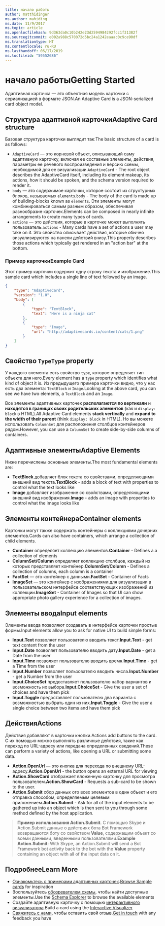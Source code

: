 ```yaml
---
title: начало работы
author: matthidinger
ms.author: mahiding
ms.date: 11/9/2017
ms.topic: article
ms.openlocfilehash: 9d363da0c10b242e23d2594984292fcc1f31382f
ms.sourcegitcommit: e002a988c570072d5bc24a1242eaaac0c9ce90df
ms.translationtype: HT
ms.contentlocale: ru-RU
ms.lasthandoff: 06/17/2019
ms.locfileid: "59552686"
---
```

# <a name="getting-started"></a><span data-ttu-id="d5aa0-102">начало работы</span><span class="sxs-lookup"><span data-stu-id="d5aa0-102">Getting Started</span></span> 

<span data-ttu-id="d5aa0-103">Адаптивная карточка — это объектная модель карточки с сериализацией в формате JSON.</span><span class="sxs-lookup"><span data-stu-id="d5aa0-103">An Adaptive Card is a JSON-serialized card object model.</span></span>

## <a name="adaptive-card-structure"></a><span data-ttu-id="d5aa0-104">Структура адаптивной карточки</span><span class="sxs-lookup"><span data-stu-id="d5aa0-104">Adaptive Card structure</span></span>

<span data-ttu-id="d5aa0-105">Базовая структура карточки выглядит так:</span><span class="sxs-lookup"><span data-stu-id="d5aa0-105">The basic structure of a card is as follows:</span></span>

* <span data-ttu-id="d5aa0-106">`AdaptiveCard` — это корневой объект, описывающий саму адаптивную карточку, включая ее составные элементы, действия, параметры ее речевого воспроизведения и версию схемы, необходимой для ее визуализации.</span><span class="sxs-lookup"><span data-stu-id="d5aa0-106">`AdaptiveCard` - The root object describes the AdaptiveCard itself, including its element makeup, its actions, how it should be spoken, and the schema version required to render it.</span></span>
* <span data-ttu-id="d5aa0-107">`body` — это содержимое карточки, которое состоит из структурных блоков, называемых `elements`.</span><span class="sxs-lookup"><span data-stu-id="d5aa0-107">`body` - The body of the card is made up of building-blocks known as `elements`.</span></span> <span data-ttu-id="d5aa0-108">Эти элементы могут комбинироваться самым разным образом, обеспечивая разнообразие карточек.</span><span class="sxs-lookup"><span data-stu-id="d5aa0-108">Elements can be composed in nearly infinite arrangements to create many types of cards.</span></span> 
* <span data-ttu-id="d5aa0-109">`actions` — это действия, которые в карточке может выполнять пользователь.</span><span class="sxs-lookup"><span data-stu-id="d5aa0-109">`actions` - Many cards have a set of actions a user may take on it.</span></span> <span data-ttu-id="d5aa0-110">Это свойство описывает действия, которые обычно визуализируются на панели действий внизу.</span><span class="sxs-lookup"><span data-stu-id="d5aa0-110">This property describes those actions which typically get rendered in an "action bar" at the bottom.</span></span>

### <a name="example-card"></a><span data-ttu-id="d5aa0-111">Пример карточки</span><span class="sxs-lookup"><span data-stu-id="d5aa0-111">Example Card</span></span>

<span data-ttu-id="d5aa0-112">Этот пример карточки содержит одну строку текста и изображение.</span><span class="sxs-lookup"><span data-stu-id="d5aa0-112">This sample card which includes a single line of text followed by an image.</span></span>

```json
{
    "type": "AdaptiveCard",
    "version": "1.0",
    "body": [
        {
            "type": "TextBlock",
            "text": "Here is a ninja cat"
        },
        {
            "type": "Image",
            "url": "http://adaptivecards.io/content/cats/1.png"
        }
    ]
}
```

## <a name="type-property"></a><span data-ttu-id="d5aa0-113">Свойство `Type`</span><span class="sxs-lookup"><span data-stu-id="d5aa0-113">`Type` property</span></span>

<span data-ttu-id="d5aa0-114">У каждого элемента есть свойство `type`, которое определяет тип объекта для него.</span><span class="sxs-lookup"><span data-stu-id="d5aa0-114">Every element has a `type` property which identifies what kind of object it is.</span></span> <span data-ttu-id="d5aa0-115">Из предыдущего примера карточки видно, что у нас есть два элемента: `TextBlock` и `Image`.</span><span class="sxs-lookup"><span data-stu-id="d5aa0-115">Looking at the above card, you can see we have two elements, a `TextBlock` and an `Image`.</span></span>

<span data-ttu-id="d5aa0-116">Все элементы адаптивных карточек **располагаются по вертикали** и **находятся в границах своих родительских элементов** (как и `display: block` в HTML).</span><span class="sxs-lookup"><span data-stu-id="d5aa0-116">All Adaptive Card elements **stack vertically** and **expand to the width of their parent** (think `display: block` in HTML).</span></span> <span data-ttu-id="d5aa0-117">Но вы можете использовать `ColumnSet` для расположения столбцов контейнеров рядом.</span><span class="sxs-lookup"><span data-stu-id="d5aa0-117">However, you can use a `ColumnSet` to create side-by-side columns of containers.</span></span>

## <a name="adaptive-elements"></a><span data-ttu-id="d5aa0-118">Адаптивные элементы</span><span class="sxs-lookup"><span data-stu-id="d5aa0-118">Adaptive Elements</span></span>

<span data-ttu-id="d5aa0-119">Ниже перечислены основные элементы.</span><span class="sxs-lookup"><span data-stu-id="d5aa0-119">The most fundamental elements are:</span></span>

* <span data-ttu-id="d5aa0-120">**TextBlock** добавляет блок текста со свойствами, определяющими внешний вид текста.</span><span class="sxs-lookup"><span data-stu-id="d5aa0-120">**TextBlock** - adds a block of text with properties to control what the text looks like</span></span>
* <span data-ttu-id="d5aa0-121">**Image** добавляет изображение со свойствами, определяющими внешний вид изображения.</span><span class="sxs-lookup"><span data-stu-id="d5aa0-121">**Image** - adds an image with properties to control what the image looks like</span></span>

## <a name="container-elements"></a><span data-ttu-id="d5aa0-122">Элементы контейнера</span><span class="sxs-lookup"><span data-stu-id="d5aa0-122">Container elements</span></span>

<span data-ttu-id="d5aa0-123">Карточки могут также содержать контейнеры с коллекциями дочерних элементов.</span><span class="sxs-lookup"><span data-stu-id="d5aa0-123">Cards can also have containers, which arrange a collection of child elements.</span></span>

* <span data-ttu-id="d5aa0-124">**Container** определяет коллекцию элементов.</span><span class="sxs-lookup"><span data-stu-id="d5aa0-124">**Container** - Defines a a collection of elements</span></span>
* <span data-ttu-id="d5aa0-125">**ColumnSet/Column** определяет коллекцию столбцов, каждый из которых представляет контейнер.</span><span class="sxs-lookup"><span data-stu-id="d5aa0-125">**ColumnSet/Column** - Defines a collection of columns, each column is a container</span></span>
* <span data-ttu-id="d5aa0-126">**FactSet** — это контейнер с данными.</span><span class="sxs-lookup"><span data-stu-id="d5aa0-126">**FactSet** - Container of Facts</span></span>
* <span data-ttu-id="d5aa0-127">**ImageSet** — это контейнер с изображениями для визуализации в пользовательском интерфейсе соответствующих изображений из коллекции.</span><span class="sxs-lookup"><span data-stu-id="d5aa0-127">**ImageSet** - Container of Images so that UI can show appropriate photo gallery experience for a collection of images.</span></span>

## <a name="input-elements"></a><span data-ttu-id="d5aa0-128">Элементы ввода</span><span class="sxs-lookup"><span data-stu-id="d5aa0-128">Input elements</span></span>

<span data-ttu-id="d5aa0-129">Элементы ввода позволяют создавать в интерфейсе карточки простые формы.</span><span class="sxs-lookup"><span data-stu-id="d5aa0-129">Input elements allow you to ask for native UI to build simple forms:</span></span>

* <span data-ttu-id="d5aa0-130">**Input.Text** позволяет пользователю вводить текст.</span><span class="sxs-lookup"><span data-stu-id="d5aa0-130">**Input.Text** - get text content from the user</span></span>
* <span data-ttu-id="d5aa0-131">**Input.Date** позволяет пользователю вводить дату.</span><span class="sxs-lookup"><span data-stu-id="d5aa0-131">**Input.Date** - get a Date from the user</span></span>
* <span data-ttu-id="d5aa0-132">**Input.Time** позволяет пользователю вводить время.</span><span class="sxs-lookup"><span data-stu-id="d5aa0-132">**Input.Time** - get a Time from the user</span></span>
* <span data-ttu-id="d5aa0-133">**Input.Number** позволяет пользователю вводить числа.</span><span class="sxs-lookup"><span data-stu-id="d5aa0-133">**Input.Number** - get a Number from the user</span></span>
* <span data-ttu-id="d5aa0-134">**Input.ChoiceSet** предоставляет пользователю набор вариантов и возможность их выбора.</span><span class="sxs-lookup"><span data-stu-id="d5aa0-134">**Input.ChoiceSet** - Give the user a set of choices and have them pick</span></span>
* <span data-ttu-id="d5aa0-135">**Input.Toggle** предоставляет пользователю два варианта с возможностью выбрать один из них.</span><span class="sxs-lookup"><span data-stu-id="d5aa0-135">**Input.Toggle** - Give the user a single choice between two items and have them pick</span></span>

## <a name="actions"></a><span data-ttu-id="d5aa0-136">Действия</span><span class="sxs-lookup"><span data-stu-id="d5aa0-136">Actions</span></span>

<span data-ttu-id="d5aa0-137">Действия добавляют в карточки кнопки.</span><span class="sxs-lookup"><span data-stu-id="d5aa0-137">Actions add buttons to the card.</span></span> <span data-ttu-id="d5aa0-138">С их помощью можно выполнять различные действия, такие как переход по URL-адресу или передача определенных сведений.</span><span class="sxs-lookup"><span data-stu-id="d5aa0-138">These can perform a variety of actions, like opening a URL or submitting some data.</span></span>

* <span data-ttu-id="d5aa0-139">**Action.OpenUrl** — это кнопка для перехода по внешнему URL-адресу.</span><span class="sxs-lookup"><span data-stu-id="d5aa0-139">**Action.OpenUrl** - the button opens an external URL for viewing</span></span>
* <span data-ttu-id="d5aa0-140">**Action.ShowCard** отображает вложенную карточку для просмотра пользователем.</span><span class="sxs-lookup"><span data-stu-id="d5aa0-140">**Action.ShowCard** - Requests a sub-card to be shown to the user.</span></span>
* <span data-ttu-id="d5aa0-141">**Action.Submit** сбор данных ото всех элементов в один объект и его отправка способом, определяемым целевым приложением.</span><span class="sxs-lookup"><span data-stu-id="d5aa0-141">**Action.Submit** - Ask for all of the input elements to be gathered up into an object which is then sent to you through some method defined by the host application.</span></span>

> <span data-ttu-id="d5aa0-142">**Пример использования Action.Submit**. С помощью Skype и Action.Submit данные о действиях бота Bot Framework возвращаются боту со свойством **Value**, содержащим объект со всеми данными, введенными пользователями.</span><span class="sxs-lookup"><span data-stu-id="d5aa0-142">**Example Action.Submit**: With Skype, an Action.Submit will send a Bot Framework bot activity back to the bot with the **Value** property containing an object with all of the input data on it.</span></span>

## <a name="learn-more"></a><span data-ttu-id="d5aa0-143">Подробнее</span><span class="sxs-lookup"><span data-stu-id="d5aa0-143">Learn More</span></span>

* <span data-ttu-id="d5aa0-144">[Ознакомьтесь с примерами адаптивных карточек](http://adaptivecards.io/samples/).</span><span class="sxs-lookup"><span data-stu-id="d5aa0-144">[Browse Sample cards](http://adaptivecards.io/samples/) for inspiration</span></span>
* <span data-ttu-id="d5aa0-145">Воспользуйтесь [обозревателем схемы](http://adaptivecards.io/explorer), чтобы найти доступные элементы.</span><span class="sxs-lookup"><span data-stu-id="d5aa0-145">Use the [Schema Explorer](http://adaptivecards.io/explorer) to browse the available elements</span></span>
* <span data-ttu-id="d5aa0-146">Создайте адаптивную карточку с помощью [интерактивного визуализатора](http://adaptivecards.io/visualizer/).</span><span class="sxs-lookup"><span data-stu-id="d5aa0-146">Build a card using the [Interactive Visualizer](http://adaptivecards.io/visualizer/)</span></span>
* <span data-ttu-id="d5aa0-147">[Свяжитесь с нами](http://adaptivecards.io/connect), чтобы оставить свой отзыв.</span><span class="sxs-lookup"><span data-stu-id="d5aa0-147">[Get in touch](http://adaptivecards.io/connect) with any feedback you have</span></span>
